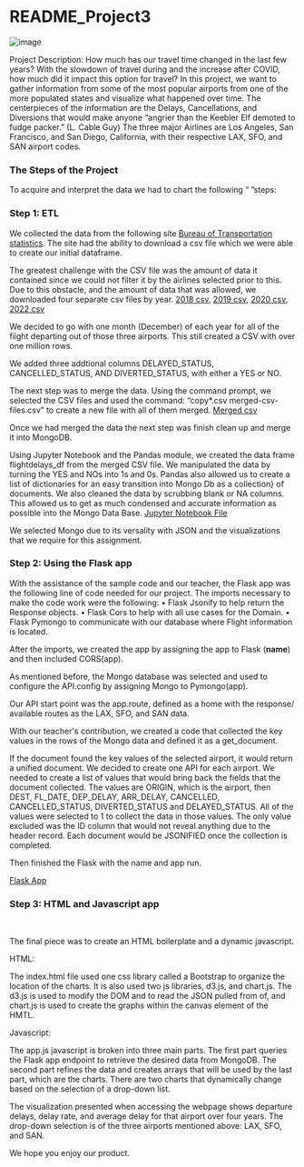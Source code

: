 # README_Project3

![image](https://github.com/jrfloza12/GroupProject3/assets/122821004/ef7fe1a2-41ec-41f4-8198-053ddd448274)




Project Description: 
How much has our travel time changed in the last few years?
With the slowdown of travel during and the increase after COVID, how much did it impact this option for travel?
In this project, we want to gather information from some of the most popular airports from one of the more populated states and visualize what happened over time.
The centerpieces of the information are the Delays, Cancellations, and Diversions that would make anyone “angrier than the Keebler Elf demoted to fudge packer.” (L. Cable Guy)
The three major Airlines are Los Angeles, San Francisco, and San Diego, California, with their respective LAX, SFO, and SAN airport codes.


### The Steps of the Project
To acquire and interpret the data we had to chart the following “ ”steps:

### Step 1: ETL
We collected the data from the following site <a href="https://data.bts.gov/" target="_blank">Bureau of Transportation statistics</a>. The site had the ability to download a csv file which we were able to create our initial  dataframe.

The greatest challenge with the CSV file was the amount of data it contained since we could not filter it by the airlines selected prior to this. Due to this obstacle, and the amount of data that was allowed, we downloaded four separate csv files by year.  [2018 csv](T_ONTIME_MARKETING_2018.csv), [2019 csv](T_ONTIME_MARKETING_2019.csv), [2020 csv](T_ONTIME_MARKETING_2020.csv), [2022 csv](T_ONTIME_MARKETING_2022.csv) 

We decided to go with one month (December) of each year for all of the fiight departing out of those three airports. This still created a CSV with over one million rows. 

We added three addtional columns DELAYED_STATUS, CANCELLED_STATUS, AND DIVERTED_STATUS, with either a YES or NO.

The next step was to merge the data. Using the command prompt, we selected the CSV files and used the command: “copy*.csv merged-csv-files.csv” to create a new file with all of them merged.  [Merged csv](merged-csv-files-2.csv)

Once we had merged the data the next step was finish clean up and merge it into MongoDB.

Using Jupyter Notebook and the Pandas module, we created the data frame flightdelays_df from the merged CSV file. We manipulated the data by turning the YES and NOs into 1s and 0s. Pandas also allowed us to create a list of dictionaries for an easy transition into Mongo Db as a collection} of documents. We also cleaned the data by scrubbing blank or NA columns. This allowed us to get as much condensed and accurate information as possible into the Mongo Data Base. [Jupyter Notebook File](Project3ELT.ipynb)

We selected Mongo due to its versality with JSON and the visualizations that we require for this assignment.


### Step 2: Using the Flask app

With the assistance of the sample code and our teacher, the Flask app was the following line of code needed for our project. 
The imports necessary to make the code work were the following:
• Flask Jsonify to help return the Response objects.
• Flask Cors to help with all use cases for the Domain.
• Flask Pymongo to communicate with our database where Flight information is located.

After the imports, we created the app by assigning the app to Flask (__name__) and then included CORS(app).

As mentioned before, the Mongo database was selected and used to configure the API.config by assigning Mongo to Pymongo(app).

Our API start point was the app.route, defined as a home with the response/ available routes as the LAX, SFO, and SAN data.

With our teacher's contribution, we created a code that collected the key values in the rows of the Mongo data and defined it as a get_document.

If the document found the key values of the selected airport, it would return a unified document. We decided to create one API for each airport. We needed to create a list of values that would bring back the fields that the document collected. The values are ORIGIN, which is the airport, then DEST, FL_DATE, DEP_DELAY, ARR_DELAY, CANCELLED, CANCELLED_STATUS, DIVERTED_STATUS and DELAYED_STATUS. All of the values were selected to 1 to collect the data in those values. The only value excluded was the ID column that would not reveal anything due to the header record.
Each document would be JSONIFIED once the collection is completed.


Then finished the Flask with the name and app run.

[Flask App](Project3Flask.py)


### Step 3: HTML and Javascript app </br>
</br>

The final piece was to create an HTML boilerplate and a dynamic javascript.

HTML:

The index.html file used one css library called a Bootstrap to organize the location of the charts.  It is also used two js libraries, d3.js, and chart.js.  The d3.js is used to modify the DOM and to read the JSON pulled from of, and chart.js is used to create the graphs within the canvas element of the HMTL. 

Javascript:

The app.js javascript is broken into three main parts.  The first part queries the Flask app endpoint to retrieve the desired data from MongoDB.  The second part refines the data and creates arrays that will be used by the last part, which are the charts.  There are two charts that dynamically change based on the selection of a drop-down list.  

The visualization presented when accessing the webpage shows departure delays, delay rate, and average delay for that airport over four years.  The drop-down selection is of the three airports mentioned above: LAX, SFO, and SAN. 

We hope you enjoy our product. 


